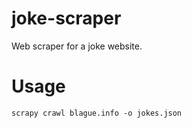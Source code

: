 joke-scraper
=====================

Web scraper for a joke website.

# Usage

`scrapy crawl blague.info -o jokes.json`
